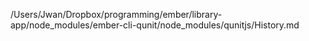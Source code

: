 /Users/Jwan/Dropbox/programming/ember/library-app/node_modules/ember-cli-qunit/node_modules/qunitjs/History.md